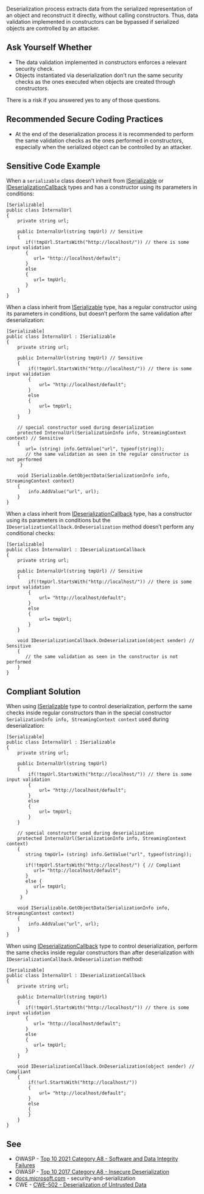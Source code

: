 Deserialization process extracts data from the serialized representation of an object and reconstruct it directly, without calling constructors.
Thus, data validation implemented in constructors can be bypassed if serialized objects are controlled by an attacker.

## Ask Yourself Whether

- The data validation implemented in constructors enforces a relevant security check.
- Objects instantiated via deserialization don’t run the same security checks as the ones executed when objects are created through constructors.

There is a risk if you answered yes to any of those questions.

## Recommended Secure Coding Practices

- At the end of the deserialization process it is recommended to perform the same validation checks as the ones performed in constructors,
  especially when the serialized object can be controlled by an attacker.

## Sensitive Code Example

When a `serializable` class doesn’t inherit from [ISerializable](https://docs.microsoft.com/en-us/dotnet/api/system.runtime.serialization.iserializable?view=netframework-4.8) or [IDeserializationCallback](https://docs.microsoft.com/fr-fr/dotnet/api/system.runtime.serialization.ideserializationcallback?view=netframework-4.8)
types and has a constructor using its parameters in conditions:

    [Serializable]
    public class InternalUrl
    {
        private string url;
    
        public InternalUrl(string tmpUrl) // Sensitive
        {
           if(!tmpUrl.StartsWith("http://localhost/")) // there is some input validation
           {
              url= "http://localhost/default";
           }
           else
           {
              url= tmpUrl;
           }
        }
    }

When a class inherit from [ISerializable](https://docs.microsoft.com/en-us/dotnet/api/system.runtime.serialization.iserializable?view=netframework-4.8) type, has a
regular constructor using its parameters in conditions, but doesn’t perform the same validation after deserialization:

    [Serializable]
    public class InternalUrl : ISerializable
    {
        private string url;
    
        public InternalUrl(string tmpUrl) // Sensitive
        {
            if(!tmpUrl.StartsWith("http://localhost/")) // there is some input validation
            {
                url= "http://localhost/default";
            }
            else
            {
                url= tmpUrl;
            }
        }
    
        // special constructor used during deserialization
        protected InternalUrl(SerializationInfo info, StreamingContext context) // Sensitive
        {
           url= (string) info.GetValue("url", typeof(string));
           // the same validation as seen in the regular constructor is not performed
         }
    
        void ISerializable.GetObjectData(SerializationInfo info, StreamingContext context)
        {
            info.AddValue("url", url);
        }
    }

When a class inherit from [IDeserializationCallback](https://docs.microsoft.com/fr-fr/dotnet/api/system.runtime.serialization.ideserializationcallback?view=netframework-4.8)
type, has a constructor using its parameters in conditions but the `IDeserializationCallback.OnDeserialization` method doesn’t perform any
conditional checks:

    [Serializable]
    public class InternalUrl : IDeserializationCallback
    {
        private string url;
    
        public InternalUrl(string tmpUrl) // Sensitive
        {
            if(!tmpUrl.StartsWith("http://localhost/")) // there is some input validation
            {
                url= "http://localhost/default";
            }
            else
            {
                url= tmpUrl;
            }
        }
    
        void IDeserializationCallback.OnDeserialization(object sender) // Sensitive
        {
           // the same validation as seen in the constructor is not performed
        }
    }

## Compliant Solution

When using [ISerializable](https://docs.microsoft.com/en-us/dotnet/api/system.runtime.serialization.iserializable?view=netframework-4.8)
type to control deserialization, perform the same checks inside regular constructors than in the special constructor `SerializationInfo info,
StreamingContext context` used during deserialization:

    [Serializable]
    public class InternalUrl : ISerializable
    {
        private string url;
    
        public InternalUrl(string tmpUrl)
        {
            if(!tmpUrl.StartsWith("http://localhost/")) // there is some input validation
            {
                url= "http://localhost/default";
            }
            else
            {
                url= tmpUrl;
            }
        }
    
        // special constructor used during deserialization
        protected InternalUrl(SerializationInfo info, StreamingContext context)
        {
           string tmpUrl= (string) info.GetValue("url", typeof(string));
    
           if(!tmpUrl.StartsWith("http://localhost/") { // Compliant
              url= "http://localhost/default";
           }
           else {
              url= tmpUrl;
           }
         }
    
        void ISerializable.GetObjectData(SerializationInfo info, StreamingContext context)
        {
            info.AddValue("url", url);
        }
    }

When using [IDeserializationCallback](https://docs.microsoft.com/fr-fr/dotnet/api/system.runtime.serialization.ideserializationcallback?view=netframework-4.8)
type to control deserialization, perform the same checks inside regular constructors than after deserialization with
`IDeserializationCallback.OnDeserialization` method:

    [Serializable]
    public class InternalUrl : IDeserializationCallback
    {
        private string url;
    
        public InternalUrl(string tmpUrl)
        {
           if(!tmpUrl.StartsWith("http://localhost/")) // there is some input validation
           {
              url= "http://localhost/default";
           }
           else
           {
              url= tmpUrl;
           }
        }
    
        void IDeserializationCallback.OnDeserialization(object sender) // Compliant
        {
            if(!url.StartsWith("http://localhost/"))
            {
                url= "http://localhost/default";
            }
            else
            {
            }
        }
    }

## See

- OWASP - [Top 10 2021 Category A8 - Software and Data Integrity
  Failures](https://owasp.org/Top10/A08_2021-Software_and_Data_Integrity_Failures/)
- OWASP - [Top 10 2017 Category A8 - Insecure
  Deserialization](https://owasp.org/www-project-top-ten/2017/A8_2017-Insecure_Deserialization)
- [docs.microsoft.com](https://docs.microsoft.com/en-us/dotnet/framework/misc/security-and-serialization) - security-and-serialization
- CWE - [CWE-502 - Deserialization of Untrusted Data](https://cwe.mitre.org/data/definitions/502)